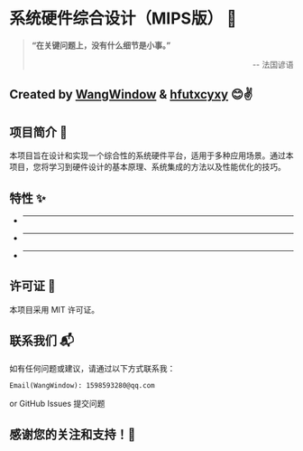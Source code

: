 <!--
 * @FilePath: README.md
 * @Author: WangWindow 1598593280@qq.com
 * @Date: 2024-11-29 20:06:25
 * @LastEditors: WangWindow
 * @LastEditTime: 2024-12-28 13:11:42
 * 2024 by WangWindow, All Rights Reserved.
 * @Descripttion:
-->
# 系统硬件综合设计（MIPS版） 🚀

> **“在关键问题上，没有什么细节是小事。”**
>
> <div align="right">-- 法国谚语</div>


## Created by [WangWindow](https://github.com/WangWindow) & [hfutxcyxy](https://www.zhihu.com/people/marcodortmund11) 😊✌️

## 项目简介 📖
本项目旨在设计和实现一个综合性的系统硬件平台，适用于多种应用场景。通过本项目，您将学习到硬件设计的基本原理、系统集成的方法以及性能优化的技巧。

## 特性 ✨
- ****
- ****
- ****

## 许可证 📄
本项目采用 MIT 许可证。

## 联系我们 📬
如有任何问题或建议，请通过以下方式联系我：

`Email(WangWindow): 1598593280@qq.com`

or GitHub Issues 提交问题

## 感谢您的关注和支持！🎉
